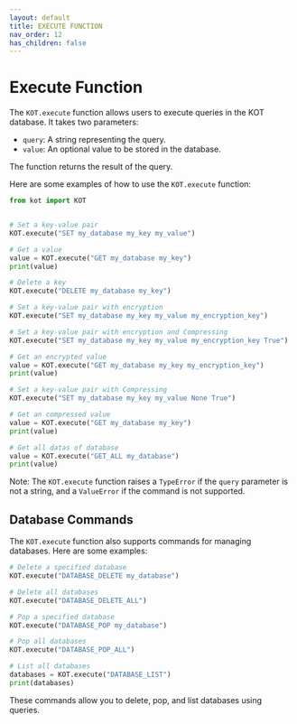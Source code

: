 ```yaml
---
layout: default
title: EXECUTE FUNCTION
nav_order: 12
has_children: false
---
```



# Execute Function

The `KOT.execute` function allows users to execute queries in the KOT database. It takes two parameters:

- `query`: A string representing the query.
- `value`: An optional value to be stored in the database.

The function returns the result of the query.

Here are some examples of how to use the `KOT.execute` function:

```python
from kot import KOT


# Set a key-value pair
KOT.execute("SET my_database my_key my_value")

# Get a value
value = KOT.execute("GET my_database my_key")
print(value)

# Delete a key
KOT.execute("DELETE my_database my_key")

# Set a key-value pair with encryption
KOT.execute("SET my_database my_key my_value my_encryption_key")

# Set a key-value pair with encryption and Compressing
KOT.execute("SET my_database my_key my_value my_encryption_key True")

# Get an encrypted value
value = KOT.execute("GET my_database my_key my_encryption_key")
print(value)

# Set a key-value pair with Compressing
KOT.execute("SET my_database my_key my_value None True")

# Get an compressed value
value = KOT.execute("GET my_database my_key")
print(value)

# Get all datas of database
value = KOT.execute("GET_ALL my_database")
print(value)

```

Note: The `KOT.execute` function raises a `TypeError` if the `query` parameter is not a string, and a `ValueError` if the command is not supported.

## Database Commands

The `KOT.execute` function also supports commands for managing databases. Here are some examples:

```python
# Delete a specified database
KOT.execute("DATABASE_DELETE my_database")

# Delete all databases
KOT.execute("DATABASE_DELETE_ALL")

# Pop a specified database
KOT.execute("DATABASE_POP my_database")

# Pop all databases
KOT.execute("DATABASE_POP_ALL")

# List all databases
databases = KOT.execute("DATABASE_LIST")
print(databases)
```
These commands allow you to delete, pop, and list databases using queries.

